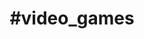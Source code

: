 ---
title    : "#video_games"
permalink            : "/tag/video_games"
category : "tag"
tags     :

- "#video_games"
---